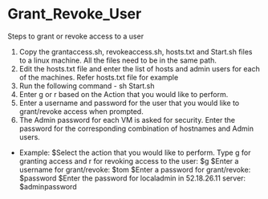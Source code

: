 # Grant_Revoke_User

Steps to grant or revoke access to a user
1. Copy the grantaccess.sh, revokeaccess.sh, hosts.txt and Start.sh files to a linux machine. All the files need to be in the same path.
2. Edit the hosts.txt file and enter the list of hosts and admin users for each of the machines. Refer hosts.txt file for example
3. Run the following command - sh Start.sh
4. Enter g or r based on the Action that you would like to perform.
5. Enter a username and password for the user that you would like to grant/revoke access when prompted.
6. The Admin password for each VM is asked for security. Enter the password for the corresponding combination of hostnames and Admin users.
- Example:
$Select the action that you would like to perform. Type g for granting access and r for revoking access to the user:
$g
$Enter a username for grant/revoke:
$tom
$Enter a password for grant/revoke:
$password
$Enter the password for localadmin in 52.18.26.11 server:
$adminpassword
